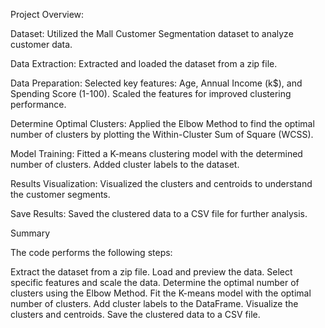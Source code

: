 Project Overview:


Dataset:
Utilized the Mall Customer Segmentation dataset to analyze customer data.

Data Extraction:
Extracted and loaded the dataset from a zip file.

Data Preparation:
Selected key features: Age, Annual Income (k$), and Spending Score (1-100).
Scaled the features for improved clustering performance.

Determine Optimal Clusters:
Applied the Elbow Method to find the optimal number of clusters by plotting the Within-Cluster Sum of Square (WCSS).

Model Training:
Fitted a K-means clustering model with the determined number of clusters.
Added cluster labels to the dataset.

Results Visualization:
Visualized the clusters and centroids to understand the customer segments.

Save Results:
Saved the clustered data to a CSV file for further analysis.


Summary

The code performs the following steps:

Extract the dataset from a zip file.
Load and preview the data.
Select specific features and scale the data.
Determine the optimal number of clusters using the Elbow Method.
Fit the K-means model with the optimal number of clusters.
Add cluster labels to the DataFrame.
Visualize the clusters and centroids.
Save the clustered data to a CSV file.
